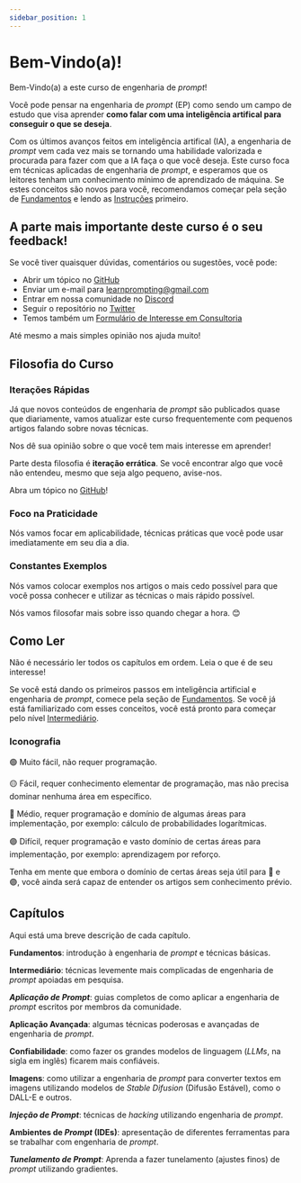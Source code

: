 ```yaml
---
sidebar_position: 1
---
```


# Bem-Vindo(a)!

Bem-Vindo(a) a este curso de engenharia de *prompt*!

Você pode pensar na engenharia de *prompt* (EP) como sendo um campo de estudo que visa aprender **como falar com uma inteligência artifical para conseguir o que se deseja**.

Com os últimos avanços feitos em inteligência artifical (IA), a engenharia de *prompt* vem cada vez mais se tornando uma habilidade valorizada e procurada para fazer com que a IA faça o que você deseja. Este curso foca em técnicas aplicadas de engenharia de *prompt*, e esperamos que os leitores tenham um conhecimento mínimo de aprendizado de máquina. Se estes conceitos são novos para você, recomendamos começar pela seção de [Fundamentos](https://learnprompting.org/pt/docs/category/-basics) e lendo as [Instruções](https://learnprompting.org/pt/docs/basics/intro) primeiro.

## A parte mais importante deste curso é o seu feedback!
Se você tiver quaisquer dúvidas, comentários ou sugestões, você pode:
  - Abrir um tópico no [GitHub](https://github.com/trigaten/Learn_Prompting/issues/new/choose)
  - Enviar um e-mail para [learnprompting@gmail.com](mailto:learnprompting@gmail.com)
  - Entrar em nossa comunidade no [Discord](https://learnprompting.org/discord)
  - Seguir o repositório no [Twitter](https://twitter.com/learn_prompting)
  - Temos também um [Formulário de Interesse em Consultoria](https://learnprompting.org/consulting)

Até mesmo a mais simples opinião nos ajuda muito!

## Filosofia do Curso

### Iterações Rápidas

Já que novos conteúdos de engenharia de *prompt* são publicados quase que diariamente, vamos atualizar este curso frequentemente com pequenos artigos falando sobre novas técnicas.

Nos dê sua opinião sobre o que você tem mais interesse em aprender!

Parte desta filosofia é **iteração errática**. Se você encontrar algo que você não entendeu, mesmo que seja algo pequeno, avise-nos.

Abra um tópico no [GitHub](https://github.com/trigaten/Learn_Prompting/issues/new/choose)!

### Foco na Praticidade

Nós vamos focar em aplicabilidade, técnicas práticas que você pode usar imediatamente em seu dia a dia.

### Constantes Exemplos

Nós vamos colocar exemplos nos artigos o mais cedo possível para que você possa conhecer e utilizar as técnicas o mais rápido possível.

Nós vamos filosofar mais sobre isso quando chegar a hora. 😊

## Como Ler

Não é necessário ler todos os capítulos em ordem. Leia o que é de seu interesse!

Se você está dando os primeiros passos em inteligência artificial e engenharia de *prompt*, comece pela seção de [Fundamentos](https://learnprompting.org/pt/docs/category/-basics). Se você já está familiarizado com esses conceitos, você está pronto para começar pelo nível [Intermediário](https://learnprompting.org/ptdocs/category/%EF%B8%8F-intermediate).

### Iconografia

🟢 Muito fácil, não requer programação.

🟡 Fácil, requer conhecimento elementar de programação, mas não precisa dominar nenhuma área em específico.

🔴 Médio, requer programação e domínio de algumas áreas para implementação, por exemplo: cálculo de probabilidades logarítmicas.

🟣 Difícil, requer programação e vasto domínio de certas áreas para implementação, por exemplo: aprendizagem por reforço.

Tenha em mente que embora o domínio de certas áreas seja útil para 🔴 e 🟣, você ainda será capaz de entender os artigos sem conhecimento prévio.

## Capítulos

Aqui está uma breve descrição de cada capítulo.

**Fundamentos**: introdução à engenharia de *prompt* e técnicas básicas.

**Intermediário**: técnicas levemente mais complicadas de engenharia de *prompt* apoiadas em pesquisa.

***Aplicação de ***Prompt******: guias completos de como aplicar a engenharia de *prompt* escritos por membros da comunidade.

**Aplicação Avançada**: algumas técnicas poderosas e avançadas de engenharia de *prompt*.

**Confiabilidade**: como fazer os grandes modelos de linguagem (*LLMs*, na sigla em inglês) ficarem mais confiáveis.

**Imagens**: como utilizar a engenharia de *prompt* para converter textos em imagens utilizando modelos de *Stable Difusion* (Difusão Estável), como o DALL-E e outros.

***Injeção de ***Prompt******: técnicas de *hacking* utilizando engenharia de *prompt*.

**Ambientes de *Prompt* (IDEs)**: apresentação de diferentes ferramentas para se trabalhar com engenharia de *prompt*.

***Tunelamento de ***Prompt******: Aprenda a fazer tunelamento (ajustes finos) de *prompt* utilizando gradientes.
